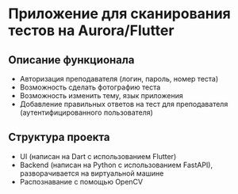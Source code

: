 # Приложение для сканирования тестов на Aurora/Flutter

## Описание функционала

- Авторизация преподавателя (логин, пароль, номер теста)
- Возможность сделать фотографию теста
- Возможность изменить тему, язык приложения
- Добавление правильных ответов на тест для преподавателя (аутентифицированного пользователя)

## Структура проекта

- UI (написан на Dart с использованием Flutter)
- Backend (написан на Python c использованием FastAPI), разворачивается на виртуальной машине
- Распознавание с помощью OpenCV
